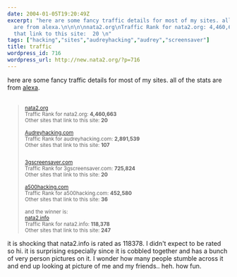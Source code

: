 ```yaml
---
date: 2004-01-05T19:20:49Z
excerpt: "here are some fancy traffic details for most of my sites. all of the stats
  are from alexa.\n\n\n\nnata2.org\nTraffic Rank for nata2.org: 4,460,663\nOther sites
  that link to this site:  20 \n"
tags: ["hacking","sites","audreyhacking","audrey","screensaver"]
title: traffic
wordpress_id: 716
wordpress_url: http://new.nata2.org/?p=716
---
```


here are some fancy traffic details for most of my sites. all of the stats are from <a href="http://www.alexa.com">alexa</a>.<br/><br/>
<blockquote>
<small>

<a href="http://www.alexa.com/data/details/traffic_details?q=&url=nata2.org">nata2.org</a><br/>
Traffic Rank for nata2.org: <b>4,460,663</b><br/>
Other sites that link to this site:  <b>20</b><br/> 
<br/>
<a href="http://www.alexa.com/data/details/traffic_details?q=&url=Audreyhacking.com">Audreyhacking.com</a><br/>
Traffic Rank for audreyhacking.com: <b>2,891,539</b> <br/>
Other sites that link to this site:  <b>107</b> <br/>

<br/>
<a href="http://www.alexa.com/data/details/traffic_details?q=&url=3gscreensaver.com">3gscreensaver.com</a><br/>
Traffic Rank for 3gscreensaver.com: <b>725,824</b><br/>
Other sites that link to this site:  <b>20</b><br/>
<br/>
<a href="http://www.alexa.com/data/details/traffic_details?q=&url=a500hacking.com">a500hacking.com</a><br/>
Traffic Rank for a500hacking.com: <b>452,580</b><br/>
Other sites that link to this site:  <b>36 </b><br/>

<br/>
and the winner is:<br/>
<a href="http://www.alexa.com/data/details/traffic_details?q=&url=nata2.info">nata2.info</a><br/>
Traffic Rank for nata2.info: <b>118,378</b><br/> 
Other sites that link to this site:  <b>247</b><br/> 
</small>
</blockquote>
it is shocking that nata2.info is rated as 118378. I didn't expect to be rated so hi. it is surprising especially since it is cobbled together and has a bunch of very person pictures on it. I wonder how many people stumble across it and end up looking at picture of me and my friends.. heh. how fun. 
